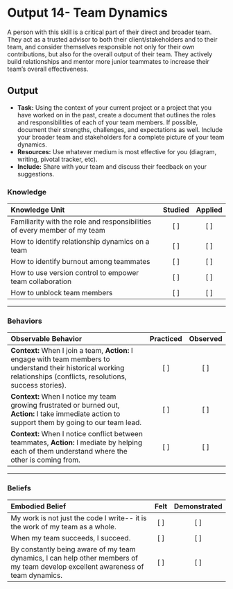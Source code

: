 # Output 14- Team Dynamics

A person with this skill is a critical part of their direct and broader team. They act as a trusted advisor to both their client/stakeholders and to their team, and consider themselves responsible not only for their own contributions, but also for the overall output of their team. They actively build relationships and mentor more junior teammates  to increase their team’s overall effectiveness. 

## Output
- **Task:** Using the context of your current project or a project that you have worked on in the past, create a document that outlines the roles and responsibilities of each of your team members. If possible, document their strengths, challenges, and expectations as well. Include your broader team and stakeholders for a complete picture of your team dynamics.
- **Resources:** Use whatever medium is most effective for you (diagram, writing, pivotal tracker, etc). 
- **Include:** Share with your team and discuss their feedback on your suggestions. 

### Knowledge

| Knowledge Unit   |      Studied      | Applied |
|:-------------|:------------------:|:--------:|
| Familiarity with the role and responsibilities of every member of my team |   [ ]   |   [ ] |
| How to identify relationship dynamics on a team |   [ ]   |   [ ] |
| How to identify burnout among teammates |   [ ]   |   [ ] |
| How to use version control to empower team collaboration |   [ ]   |   [ ] |
| How to unblock team members  |   [ ]   |   [ ] |

-------

### Behaviors

| Observable Behavior   |      Practiced      | Observed |
|:-------------|:------------------:|:--------:|
| **Context:** When I join a team, **Action:** I engage with team members to understand their historical working relationships (conflicts, resolutions, success stories). |   [ ]   |   [ ] |
| **Context:** When I notice my team growing frustrated or burned out, **Action:** I take immediate action to support them by going to our team lead.|   [ ]   |   [ ] | 
| **Context:** When I notice conflict between teammates, **Action:** I mediate by helping each of them understand where the other is coming from. |   [ ]   |   [ ] |

-------

### Beliefs

| Embodied Belief   |      Felt      | Demonstrated |
|:-------------|:------------------:|:--------:|
| My work is not just the code I write-- it is the work of my team as a whole. |   [ ]   |   [ ] |
| When my team succeeds, I succeed. |   [ ]   |   [ ] |
| By constantly being aware of my team dynamics, I can help other members of my team develop excellent awareness of team dynamics. |   [ ]   |   [ ] |
